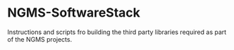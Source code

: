# NGMS-SoftwareStack
Instructions and scripts fro building the third party libraries required as part of the NGMS projects.
